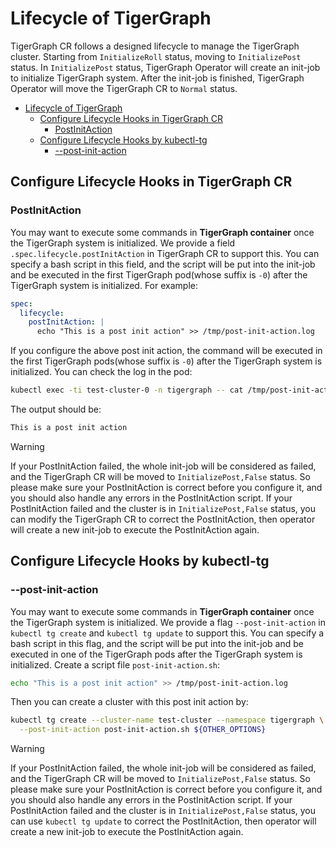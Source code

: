 # Lifecycle of TigerGraph

TigerGraph CR follows a designed lifecycle to manage the TigerGraph cluster. Starting from `InitializeRoll` status, moving to `InitializePost` status. In `InitializePost` status, TigerGraph Operator will create an init-job to initialize TigerGraph system. After the init-job is finished, TigerGraph Operator will move the TigerGraph CR to `Normal` status.

- [Lifecycle of TigerGraph](#lifecycle-of-tigergraph)
  - [Configure Lifecycle Hooks in TigerGraph CR](#configure-lifecycle-hooks-in-tigergraph-cr)
    - [PostInitAction](#postinitaction)
  - [Configure Lifecycle Hooks by kubectl-tg](#configure-lifecycle-hooks-by-kubectl-tg)
    - [--post-init-action](#--post-init-action)

## Configure Lifecycle Hooks in TigerGraph CR

### PostInitAction

You may want to execute some commands in **TigerGraph container** once the TigerGraph system is initialized. We provide a field `.spec.lifecycle.postInitAction` in TigerGraph CR to support this. You can specify a bash script in this field, and the script will be put into the init-job and be executed in the first TigerGraph pod(whose suffix is `-0`) after the TigerGraph system is initialized. For example:

```yaml
spec:
  lifecycle:
    postInitAction: |
      echo "This is a post init action" >> /tmp/post-init-action.log
```

If you configure the above post init action, the command will be executed in the first TigerGraph pods(whose suffix is `-0`) after the TigerGraph system is initialized. You can check the log in the pod:

```bash
kubectl exec -ti test-cluster-0 -n tigergraph -- cat /tmp/post-init-action.log
```

The output should be:

```bash
This is a post init action
```

> [!WARNING]
> If your PostInitAction failed, the whole init-job will be considered as failed, and the TigerGraph CR will be moved to `InitializePost,False` status.
> So please make sure your PostInitAction is correct before you configure it, and you should also handle any errors in the PostInitAction script.
> If your PostInitAction failed and the cluster is in `InitializePost,False` status, you can modify the TigerGraph CR to correct the PostInitAction,
> then operator will create a new init-job to execute the PostInitAction again.

## Configure Lifecycle Hooks by kubectl-tg

### --post-init-action

You may want to execute some commands in **TigerGraph container** once the TigerGraph system is initialized. We provide a flag `--post-init-action` in `kubectl tg create` and `kubectl tg update` to support this. You can specify a bash script in this flag, and the script will be put into the init-job and be executed in one of the TigerGraph pods after the TigerGraph system is initialized. Create a script file `post-init-action.sh`:

```bash
echo "This is a post init action" >> /tmp/post-init-action.log
```

Then you can create a cluster with this post init action by:

```bash
kubectl tg create --cluster-name test-cluster --namespace tigergraph \
  --post-init-action post-init-action.sh ${OTHER_OPTIONS}
```

> [!WARNING]
> If your PostInitAction failed, the whole init-job will be considered as failed, and the TigerGraph CR will be moved to `InitializePost,False` status.
> So please make sure your PostInitAction is correct before you configure it, and you should also handle any errors in the PostInitAction script.
> If your PostInitAction failed and the cluster is in `InitializePost,False` status, you can use `kubectl tg update` to correct the PostInitAction,
> then operator will create a new init-job to execute the PostInitAction again.
